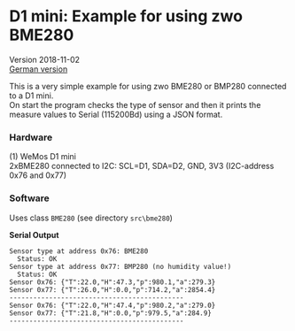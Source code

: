 # D1 mini: Example for using zwo BME280   
Version 2018-11-02   
[German version](./LIESMICH.md "German version")   

This is a very simple example for using zwo BME280 or BMP280 connected to a D1 mini.   
On start the program checks the type of sensor and then it prints the measure values to Serial (115200Bd) using a JSON format.

### Hardware
(1) WeMos D1 mini   
    2xBME280 connected to I2C: SCL=D1, SDA=D2, GND, 3V3 (I2C-address 0x76 and 0x77)

### Software
Uses class `BME280` (see directory `src\bme280`)   

__Serial Output__
```
Sensor type at address 0x76: BME280
  Status: OK
Sensor type at address 0x77: BMP280 (no humidity value!)
  Status: OK
Sensor 0x76: {"T":22.0,"H":47.3,"p":980.1,"a":279.3}
Sensor 0x77: {"T":26.0,"H":0.0,"p":714.2,"a":2854.4}
--------------------------------------------
Sensor 0x76: {"T":22.0,"H":47.4,"p":980.2,"a":279.0}
Sensor 0x77: {"T":21.8,"H":0.0,"p":979.5,"a":284.9}
--------------------------------------------
```
